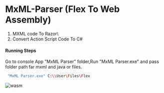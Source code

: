 # MxML-Parser (Flex To Web Assembly)
 
 1. MXML code To Razor\
 2. Convert Action Script Code To C#
 
 #### Running Steps
 
 Go to console App "MxML Parser" folder,Run "MxML Parser.exe" and pass folder path far mxml and java or files.
 ```bash
  "MxML Parser.exe" C:\\User\Files\Flex
 ```
 ![wasm](https://user-images.githubusercontent.com/45932883/95014791-e4345d80-0666-11eb-824e-d826cfd52c8d.PNG)
